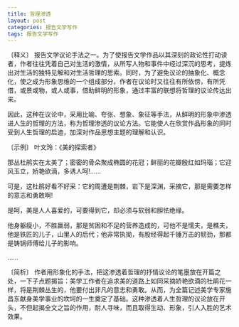 ```yaml
---
title: 哲理渗透
layout: post
categories: 报告文学写作
tags: 报告文学写作
---
```


〔释义〕 报告文学议论手法之一。为了使报告文学作品以其深刻的政论性打动读者，作者往往凭着自己对生活的激情，从所写人物和事件中经过深沉的思考，提炼出对生活的独特见解和对生活哲理的思索。同时，为了避免议论的抽象化、概念化，使之成为形象思维的一个组成部分，作者在议论时又往往有所依傍，有所凭借，或景或物，或人或事，借助鲜明的形象，通过丰富的联想将哲理的议论传达出来。

因此，这种在议论中，采用比喻、夸张、想象、象征等手法，从鲜明的形象中渗透进人生的哲理的方法，称为哲理渗透的议论方法。它能使人在欣赏作品形象的同时受到人生哲理的启迪，加深对作品思想主题的理解和认识。

〔示例〕 叶文玲：《美的探索者》

那丛杜鹃实在太美了；密密的骨朵聚成椭圆的花冠；鲜丽的花瓣殷红如玛瑙；它迎风玉立，娇艳欲滴，多诱人呵!……

可是，这杜鹃好看不好采：它的周遭是荆棘，岩下是深渊，采摘它，那是需要怎样的意志和勇敢啊!

是呵，美是人人喜爱的，可要得到它，却必须与软弱和胆怯绝缘。

他身躯瘦小，不胜羸弱，那是贫困和不足的营养造成的，可他不是懦夫，是樵夫，他是铁匠的儿子，山里人的后代；他非常执拗，有股经得起千锤万击的韧劲，那都是铸锅师傅给儿子的影响。

…… 

〔简析〕 作者用形象化的手法，把这渗透着哲理的抒情议论的笔墨放在开篇之处，一下子点题揭旨：美学工作者在追求美的道路上如同采摘娇艳欲滴的杜鹃花一样，将是荆棘丛生的，他要付出非凡的意志和勇敢。从而，为全篇记述美学专家施昌东献身美学事业的坎坷的一生奠定了基础。这种渗透着人生哲理的议论放在开头，不但起揭全文之旨的作用，耐人寻味，而且取得生动、形象，引人入胜的艺术效果。 
